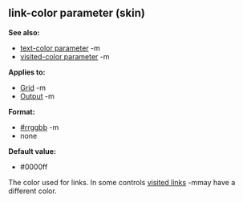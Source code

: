 ## link-color parameter (skin)
**See also:**
*   [text-color parameter](/ref/%7Bskin%7D/param/text-color.md) -m
*   [visited-color parameter](/ref/%7Bskin%7D/param/visited-color.md) -m
<!-- -->
**Applies to:**
*   [Grid](/ref/%7Bskin%7D/control/grid.md) -m
*   [Output](/ref/%7Bskin%7D/control/output.md) -m
<!-- -->
**Format:**
*   [#rrggbb](/ref/%7B%7Bappendix%7D%7D/html-colors.md) -m
*   none
<!-- -->
**Default value:**
*   #0000ff


The color used for links. In some controls [visited
links](/ref/%7Bskin%7D/param/visited-color.md) -mmay have a different color.
